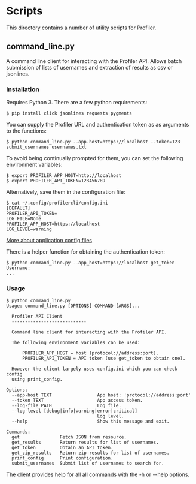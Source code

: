 # Scripts 
This directory contains a number of utility scripts for Profiler.


## command_line.py
A command line client for interacting with the Profiler API.
Allows batch submission of lists of usernames and extraction of results
as csv or jsonlines.

### Installation
Requires Python 3.
There are a few python requirements:

```
$ pip install click jsonlines requests pygments
```

You can supply the Profiler URL and authentication token as
as arguments to the functions:

```
$ python command_line.py --app-host=https://localhost --token=123 submit_usernames usernames.txt
```

To avoid being continually prompted for them, you can set the following
environment variables:

```
$ export PROFILER_APP_HOST=http://localhost
$ export PROFILER_API_TOKEN=123456789
```

Alternatively, save them in the configuration file:

```
$ cat ~/.config/profilercli/config.ini
[DEFAULT]
PROFILER_API_TOKEN=
LOG_FILE=None
PROFILER_APP_HOST=https://localhost
LOG_LEVEL=warning
```
[More about application config files](http://click.pocoo.org/5/utils/#finding-application-folders)

There is a helper function for obtaining the authentication token:

```
$ python command_line.py --app_host=https://localhost get_token
Username:
...
```

### Usage

```
$ python command_line.py
Usage: command_line.py [OPTIONS] COMMAND [ARGS]...

  Profiler API Client
  ----------------------------

  Command line client for interacting with the Profiler API.

  The following environment variables can be used:

      PROFILER_APP_HOST = host (protocol://address:port).
      PROFILER_API_TOKEN = API token (use get_token to obtain one).

  However the client largely uses config.ini which you can check config
  using print_config.

Options:
  --app-host TEXT                 App host: 'protocol://address:port'
  --token TEXT                    App access token.
  --log-file PATH                 Log file.
  --log-level [debug|info|warning|error|critical]
                                  Log level.
  --help                          Show this message and exit.

Commands:
  get               Fetch JSON from resource.
  get_results       Return results for list of usernames.
  get_token         Obtain an API token.
  get_zip_results   Return zip results for list of usernames.
  print_config      Print configuration.
  submit_usernames  Submit list of usernames to search for.

```
The client provides help for all all commands with the -h or --help options.
